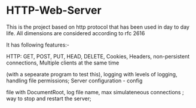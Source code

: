 # HTTP-Web-Server
This is the project based on http protocol that has been used in day to day life. All dimensions are considered according to rfc 2616

It has following features:-

HTTP: GET, POST, PUT, HEAD, DELETE, Cookies, Headers, non-persistent connections, Multiple clients at the same time 

(with a sepearate program to test this), logging with levels of logging, handling file permissions;  Server configuration - config 

file with DocumentRoot, log file name, max simulateneous connections ; way to stop and restart the server; 
